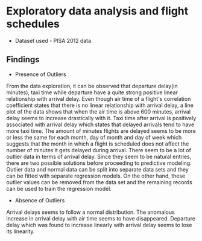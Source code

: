 # Exploratory data analysis and flight schedules

* Dataset used - PISA 2012 data

## Findings

* Presence of Outliers

From the data exploration, it can be observed that departure delay(in minutes), taxi time while departure have a quite strong positive linear relationship with arrival delay.
Even though air time of a flight's correlation coefficient states that there is no linear relationship with arrival delay, a line plot of the data shows that when the air time is above 600 minutes, arrival delay seems to increase drastically with it.
Taxi time after arrival is positively associated with arrival delay which states that delayed arrivals tend to have more taxi time.
The amount of minutes flights are delayed seems to be more or less the same for each month, day of month and day of week which suggests that the month in which a flight is scheduled does not affect the number of minutes it gets delayed during arrival.
There seem to be a lot of outlier data in terms of arrival delay. Since they seem to be natural entries, there are two possible solutions before proceeding to predictive modeling.
Outlier data and normal data can be split into separate data sets and they can be fitted with separate regression models.
On the other hand, these outlier values can be removed from the data set and the remaining records can be used to train the regression model.

* Absence of Outliers

Arrival delays seems to follow a normal distribution.
The anomalous increase in arrival delay with air time seems to have disappeared.
Departure delay which was found to increase linearly with arrival delay seems to lose its linearity.
